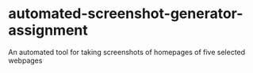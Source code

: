 # automated-screenshot-generator-assignment
An automated tool for taking screenshots of homepages of five selected webpages

